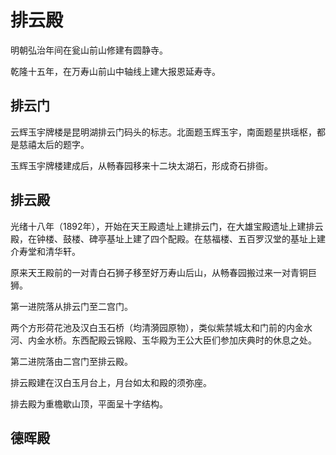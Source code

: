 # 排云殿

明朝弘治年间在瓮山前山修建有圆静寺。

乾隆十五年，在万寿山前山中轴线上建大报恩延寿寺。

## 排云门

云辉玉宇牌楼是昆明湖排云门码头的标志。北面题玉辉玉宇，南面题星拱瑶枢，都是慈禧太后的题字。

玉辉玉宇牌楼建成后，从畅春园移来十二块太湖石，形成奇石排衙。

## 排云殿

光绪十八年（1892年），开始在天王殿遗址上建排云门，在大雄宝殿遗址上建排云殿，在钟楼、鼓楼、碑亭基址上建了四个配殿。在慈福楼、五百罗汉堂的基址上建介寿堂和清华轩。

原来天王殿前的一对青白石狮子移至好万寿山后山，从畅春园搬过来一对青铜巨狮。

第一进院落从排云门至二宫门。

两个方形荷花池及汉白玉石桥（均清漪园原物），类似紫禁城太和门前的内金水河、内金水桥。东西配殿云锦殿、玉华殿为王公大臣们参加庆典时的休息之处。

第二进院落由二宫门至排云殿。

排云殿建在汉白玉月台上，月台如太和殿的须弥座。

排去殿为重檐歇山顶，平面呈十字结构。

## 德晖殿